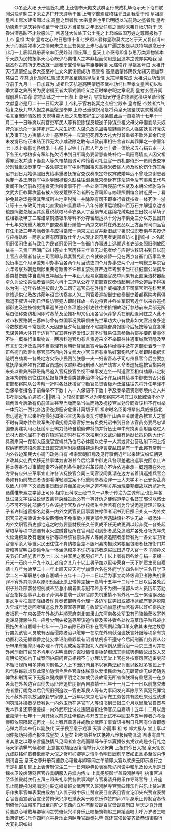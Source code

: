 <!-- { "loadSidebar": true } -->
　　○冬至大祀  天于圜丘礼成  上还御奉天殿文武群臣行庆成礼毕诏示天下诏曰朕闻洪荒草昧三才未立追厂开天辟地于惟  上帝宰御焉载稽往元丑乱我夏于惟  皇祖高皇帝出焉次建宝图以成  高皇之烈者我  太宗皇帝也甲启明运以光前勋之盛者我  皇考功德焉于是庆钟泽积至于今日朕方当童昧之年丕受仔肩之重眇末弗肖祗叨荷于  天眷洪深愚昧不才钦感沭于  帝恩隆大位处王公士兆之上君临四国万姓之尊图报称于  上帝  皇祖  太宗  皇考之心终日思维十复七岁矧人君称皇取莫大之名于天又复自谓曰天子而追崇如事父之情何未之思且苍昊旻上未尽高覆广遍之极是以朕特竭愚念已于此月一上辰祗具册表亲率臣民趋诣  圜丘拜上  皇天上帝泰号即复恭思万类异物皆本乎天朕为民物报事天心心既少尽矣惟人之本非祖而何用是因追本之诚亦实昭我  皇祖丕烈古前所无者故就一辰奉册宝偕皇后率臣妾躬诣  太庙崇荐  皇祖圣号曰  太祖开天行道肇纪立极大圣至神仁文义武俊德成功  高皇帝  高皇后肇修阴教允辅天德加荐慈谥曰  孝慈贞化哲顺仁徽成天育圣至德高皇后复惟  太宗皇帝克成  太祖洪业功备创守前于九月十一日加尊为  成祖启天弘道高明肇运圣武神功纯仁至孝文皇帝初以秋季大享之典所关为民谢福王者大事式循经义之正时举宗祀之章况我  皇考玄德升闻辉前启后宜荐  宗祢即此之十一日恭上  尊号为  睿宗知天守道洪德渊宽穆纯圣恭俭敬文献皇帝是月二十一日祗大享  上帝礼于官右乾寓之玄极宝殿奉  皇考配  帝兹者六气始复之辰九举大报之典圭璧是奉仰  上帝已垂歆祝帛是将荷皇天锡鉴朕衷欢戴莫罄名言臣庶同情敢稽  天贶特覃大赉之恩敬布好生之德条颁此后一自嘉靖十七年十一月二十一日昧爽以前官吏军民人等有犯除谋反叛逆子孙谋杀祖父母父母妻妾杀夫奴婢杀家长杀一家非死罪三人采生折割人谋杀故杀蛊毒魇魅毒药杀人强盗妖言奸党失机及事干边方夷情人命十恶至死并一应真犯死罪及大礼大狱首重者不赦外其余已觉未发觉已结正未结正罪无大小咸赦除之敢有以赦前事相告言者以其罪罪之一宗室年七十以上者有司各给米十石绢十疋绵十斤庶人年及七十者一体给米五石绢五疋一天下各王府禄粮多有积年拖欠诏书到日所司务要留意查处补给一凤阳高墙庶人因父祖得罪迁发并遗下妻妾人等久罹禁锢诚可矜怜着司礼监官一员礼部侍郎一员前去查审分别轻重议奏定夺一各处郡王将军中尉有因事灭革禄米者除人命及败伦伤化外其余诏书到日为始俱照旧支给事重者抚按官查议奏来定夺仪宾成婚年远不曾赴京谢恩者免罪一各王府将军中尉等因禄粮久缺往往潜身赴京奏诉有违法禁今后有事亲王代与奏闻不许仍前故犯违者究治所奏事不行一各处帝王陵寝前代名贤及本朝公候驸马伯文武大臣敕葬坆墓有被人毁发荒秽不治者所在官司即与修理照例编佥附近民一丁看护免其杂泛差役其茔域所占地亩税粮一并除豁有司不即奉行者抚按者一体究治一浙江等十三布政司并南北直隶府州县嘉靖十八年分除漕运粮斛四百万石并解运京边钱粮照照徵兑起运其余夏税秋粮马草农桑人丁丝绢布疋丝绵花绒屯田庄田牧马草场子粒租银及甲丁二库蜡茶铜漆银朱等料不分存留起运以十分为率俱免三分以苏民困其十七年灾伤重大地方户部查奏量行赈恤一两京文职并在外五品以上方面有司四品官在任未及三年考满者俱与应得诰敕一两京文武官并新旧武举署职试职者俱与实授仍与应得诰敕一两京文官有因事致仕年力未衰才识可用者吏部查访＜锍-釒＞名起用冠带闲住者与致仕为民者冠带闲住一各衙门办事进士选期远者吏部查照旧例放回依亲一云贵广西湖广四川等处土官历任三年查无过犯者给与应得诰敕诏书到日以前土官应袭替者各该三司官即与具奏暂免赴京令就彼袭替一见在两京各衙门历事监生免历事三个月承差知印办事官各两个月当该吏四个月办事吏两个月一朝觐三年京官六年考察系朝廷黜陟重典考黜者不许辩复禁例甚严近年考察不当往往假借公法摈斥善类甚伤国体自嘉靖五年起至十一年止凡经考察罢黜官员中间果有正直廉洁材器超卓久为公论共恤者着两京六科十三道从公荐举吏部查议奏请起用以伸公道后不得援以为例一近年各处巡按御史及二司守巡官员在外擅作威福凌虐下司军官所在科索民财馈送供亿及故违莭年诏旨访察害人的二司官着巡按御史劾奏御史着都察院考察俱黜退不叙诏书到日但系访察犯人即时释放一各边将官并各处军职官近年以来各巡抚都御史及巡按御史清军巡关巡仓各项差出御史往往捃摭细故动行参劾前来兵部无所皂白便称查访相同即时奏革及至推补却又仍用各官保荐多系在前劾退闲住之人此不过市权要赂朝三暮四何曾有益国事况武职俱由先世军功大小有数非如文官出身多途今数数更易不常是使人无固志旦夕苟且自保不暇岂能奋身报国今后抚按等官宜各秉忠谋务持大体其于边将军官宜存作养爱惜之意不许轻易任意参劾兵部亦要酌量事体不许一概奉行重取物议一两京科道官均有言责近来全不举职往往遇事缄默容隐及至有言却又浮泛乖剌不当事理有负朝廷耳目重寄今后各科给事中及在道御史着专一举正各衙门欺弊纠察官邪不问内外文武大小官员但有贪酷奸邪狥私坏法者即时指据实迹明白劾奏一各处地方灾伤小民困苦朕思一夫一妇皆吾赤子司府州县官今后务要加意抚摩爱养如有贪酷官员违例取财非法用刑破人家产残害人命者巡抚巡按官指实奏来处以重典所获赃贿尽追入官抚按官坐视不举事发连坐一科道官互相纠劾原非定制近年拘例塞贵往往挟私报复排击善类甚非治体今后不许互纠其给事中御史贤否只着吏部都察院从公考察一近时各处抚按官举劾官员贤否极为泛滥往往先将升任年浅不当保举者掇名于前每举不下数十人一人保语不下数十字及奏举遗贤则尽境内之人并书荐剡公私心迹览＜锍-釒＞较然吏部不以为非都察院不考其过以致臧否不分举错倒置今后敢有仍前滥举甚至当劾而举当举而劾及抚按官举劾异同者该科不行纠举一体究治一西北各边密迩虏寇安危重计莫切于斯  祖宗时名臣勇将辈出兵威振扬北虏远遁近年以来所在侵犯如狭西三边失事奏功时或相半山西三关屡遭杀掳宣大之警不时有闻亦往往败军失利镇抚摠兵等官好生有负委托诏书到日各该官员务要尽忠谋国奋勇建功用心抚绥军士竭力储峙刍粮偏俾将领并行伍士卒中有挠勇善射胆略过人长材大器沦屈在下者许镇巡官即时荐拔不次擢用尔文武边臣有远猷长策边防大计许具疏来闻一在朝大臣庶官宜靖共乃位尽心体国以佐予一人其或背公营私附下罔上招权纳贿市恩招怨害正丑直交通阿附朋结阻挠煽构浮言变乱国是有一于此邦有常刑一内外各边军民大小衙门政务自有  祖宗累朝旧规及见行事例近年以来建议纷纭朝更夕改其实徒费文移无益事体为害滋甚今后给事中御史凡各项差遣出巡事完回京止许将本等奉行过事情题奏不许间列条件别议兴革该部亦不许依违奉承一概题覆在外地方果有应兴应革事宜止许各该抚按官会同三司官议同奏请在边方者着镇巡摠兵官会奏如有仍前故违者该部看详轻则立案不行重则参奏治罪一士大夫学术不正邪伪乱真以致人材毕下文章政事日趋诡异而圣贤大学之道不明关系治理要非细故朕历览近代诸儒惟朱熹之学醇正可师  祖宗设科取士经书义一以朱子传注为主诚有见也比年各处试录文字往往说诞支离背戾经旨此必有一等奸伪之徒假道学之名鼓其邪说以惑士心不可不禁礼部便行与各该提学官及各学校师生今后若有创为异说诡道背理非毁朱子者许科道官指名劾奏一内外文武官员因事罢住禄俸者诏书到日照旧关支一内外文职官员近来添设太多柴薪俸给不免重徵小民吏部今后遇缺填补不许无故一概添注一内外文职官员吏部铨选之时务要量材授任久任责成不任无故更调以起奔竞一各处起解粮草等项中途遇有水火盗贼曾经所在官司勘明到部者悉免追赔并各处仓场先年失火延烧粮草及有浥澜亏折等项经该官攒斗库人等问发追赔者悉皆宥免一各处军卫所官舍军余人等置买民田往往不肯纳粮当差不服州县拘摄致累粮里包赔者抚按衙门并管粮等官明白榜谕今后一体坐派粮差不许抗拒违者原买民田追夺入官一孝子顺孙义夫节妇已经旌表年及七十以上并军民之家男妇年八十以上者有司各给与绢一疋绵一斤米一石肉十斤九十以上者倍之其八十以上男子加以冠带荣身一天下岁贡生员自嘉靖十八年为始至二十一年止顺天应天府学加贡六名在外府学加四名州学三名县学卫学二名一军职总小旗自嘉靖十五年十二月十二日以后为事立功降级调卫者除失机重罪不宥外其余俱以原职役回还原卫带俸差操一嘉靖十五年十二月十二日以后各处武职子孙赴部袭替照例减革至总小旗者俱与冠带终身不为例一藩邸从龙人员历年劳勤官至指挥佥事以上者子孙俱与世袭一武职官除失机重情不宥外凡一应干累诖误及因事忿争亏枉革职降级者许具奏该部听与分理一各边军民男妇或被抢掳或有罪逃脱陷入异域年远走回者镇巡总兵及管军等官即与收留安插加意抚恤若有诬以奸细妄杀功者抵死一在京各营在外各边并顺天府南北直隶山东河南各处军卫有司骑操孽收寄养走递马骡骡牛凡一应亏欠倒失被盗等项该追价银及买补者各处牧马草场子粒凡被小民拖欠者自嘉靖十七年十一月以前除已徵已补在官照例起角□羊支收其未完之数悉行蠲免该管人员敢有因而侵欺者治以赃罪一在京在外缉获强盗妖言奸细等项多有贪功图利及无赖戳番之徒妄拿诬陷重罪累有诏旨禁例多不遵守今后问刑衙门务要从公研审果有冤抑即与办理不许拘泥成案妄拿报功人员照例从重究治一两京三法司并在外问刑衙门官员不肯用心讲明律例许谳狱情惟事棰楚煆炼其则怵势狥情故出故入又有明知冤抑拘于成案回护原问官员相视不与办理法司堂上官在外按察司官近来吏部不循旧规所用多非素习刑名之人上下因仍苟且不以宪典法纪为重以致狱多冤民上干和气朕每轸虑及此深加隐恻今后各官宜体朕意以爱惜民命为心无肆苛虐无纵诡随务俾致和刑清天下无冤以弼成朕平明之治如或仍袭故常无所省惮朕将有重惩焉一在京各营在外各边官军倒失马匹应追桩朋银两自嘉靖十七年十一月二十一日以前拖欠未完者悉行蠲免以后仍照旧例追收一官吏军民人等有为事问发充军除原系真犯死罪饶死不赦外其余放回原籍宁家原卫一近年以来京班官军做工劳苦其有脱班来迟应该送问罚班补操者尽皆宥免一内外卫所在逃官军人等诏书到日限三个月以里赴官自首与免本罪复还职役差操一内外武职比试过违限查扣住俸官员自嘉靖十五年十二月以后至嘉靖十七年十一月开读以前原住俸粮悉与开支其比试不中回卫与支半俸者亦与全俸照依原限起送再比一以上宥罪覃恩并戒励文武臣工事宜诏书到日凡百有位宜即悉心殚力着实奉行以副朕代  天子民至意于戏事  天事  帝而事  祖  考  郊大报与  堂上享以同伸报功报德而报生成皇矣  天皇矣  祖考斯并尽庆艳神八忭极民物泽流  帝惠有血气者其思之以尊亲言露朕情凡见闻者宜念哉而祗绎布于华夏播彼夷戎钦哉是夜行礼之际天宇清霁气候淑和  上意甚欢辅臣因复请举行大仪贺典  上报曰今日大报  皇天钜仪九成朕铭仰戴眷歆而斯大仪之贺可抑卿等之情乎令明日辰刻举贺如正旦冬至仪内传制词当云  皇天之尊升册荷鉴朕心祗戴与卿等同之午前即大宴以欢庆云即示嵩行之于是礼部复具上上表传制仪注二十一日鸿胪寺设表案教坊司设中和乐及设大乐是日锦衣卫设卤簿驾百官各具朝服入丹墀内侍立  上具冕服御华盖殿鸿胪寺引执事官进至华盖殿就次行五拜三叩头礼毕赞各供事鸿胪寺官奏请升殿乐作导驾官导  上升座乐止鸣鞭报时鸡唱定时鼓讫唱排班文武百官入班鸿胪寺官赞四拜乐作兴乐止赞进表乐作执事官举表案由殿左门入置于殿中乐止赞宣表目宣表目官宣讫叩头兴赞宣表赞百官皆跪宣表官宣讫赞俯伏兴序班撤表案于殿东乐作赞四拜兴平身乐止传制官奏传制俯伏兴由殿东门出至丹阶之东西向立称有制赞跪百官皆跪宣制曰  皇天之尊升册荷鉴朕心祗戴与卿等同之赞俯伏兴平身乐止唱搢笏鞠躬三舞蹈跪唱山呼万岁者三唱出笏俯伏兴乐作四拜兴平身乐止鸿胪寺官跪奏礼毕  驾还宫俟设宴齐备恭请御殿行大宴礼诏如拟
